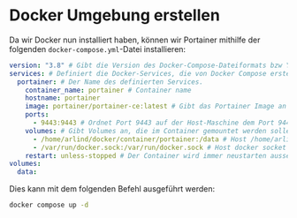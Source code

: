 # Docker Umgebung erstellen

Da wir Docker nun installiert haben, können wir Portainer mithilfe der folgenden `docker-compose.yml`-Datei installieren:

```yml
version: "3.8" # Gibt die Version des Docker-Compose-Dateiformats bzw YAML-Format an, das verwendet wird.
services: # Definiert die Docker-Services, die von Docker Compose erstellt und verwaltet werden sollen.
  portainer: # Der Name des definierten Services.
    container_name: portainer # Container name
    hostname: portainer
    image: portainer/portainer-ce:latest # Gibt das Portainer Image an
    ports:
      - 9443:9443 # Ordnet Port 9443 auf der Host-Maschine dem Port 9443 im Container zu.
    volumes: # Gibt Volumes an, die im Container gemountet werden sollen.
      - /home/arlind/docker/container/portainer:/data # Host /home/arlind/docker/container/portainer -> Container /data
      - /var/run/docker.sock:/var/run/docker.sock # Host docker socket -> Container docker socket
    restart: unless-stopped # Der Container wird immer neustarten ausser er wird manuel gestoppt.
volumes:
  data:
```

Dies kann mit dem folgenden Befehl ausgeführt werden:

```bash
docker compose up -d
```

